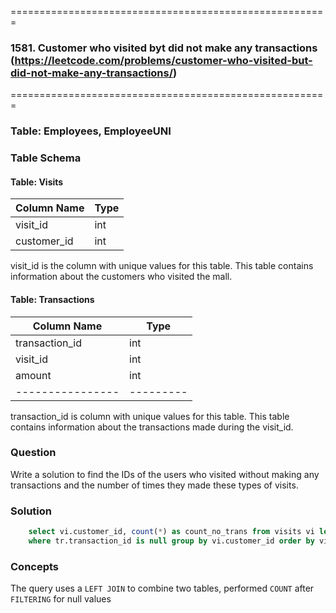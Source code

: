 
=======================================================
### 1581. Customer who visited byt did not make any transactions (https://leetcode.com/problems/customer-who-visited-but-did-not-make-any-transactions/)
=======================================================

### Table: Employees, EmployeeUNI 

### Table Schema

#### Table: Visits

| Column Name  | Type  |
|-------------|-------|
| visit_id    | int   |
| customer_id | int   |

visit_id is the column with unique values for this table.
This table contains information about the customers who visited the mall.
 

#### Table: Transactions

| Column Name    | Type    |
|----------------|---------|
| transaction_id | int     |
| visit_id       | int     |
| amount         | int     |
|----------------|---------|

transaction_id is column with unique values for this table.
This table contains information about the transactions made during the visit_id.

### Question

Write a solution to find the IDs of the users who visited without making any transactions and the number of times they made these types of visits.

### Solution

```sql
    select vi.customer_id, count(*) as count_no_trans from visits vi left join transactions tr on vi.visit_id = tr.visit_id
    where tr.transaction_id is null group by vi.customer_id order by vi.customer_id;
```

### Concepts

The query uses a `LEFT JOIN` to combine two tables, performed `COUNT` after `FILTERING` for null values
